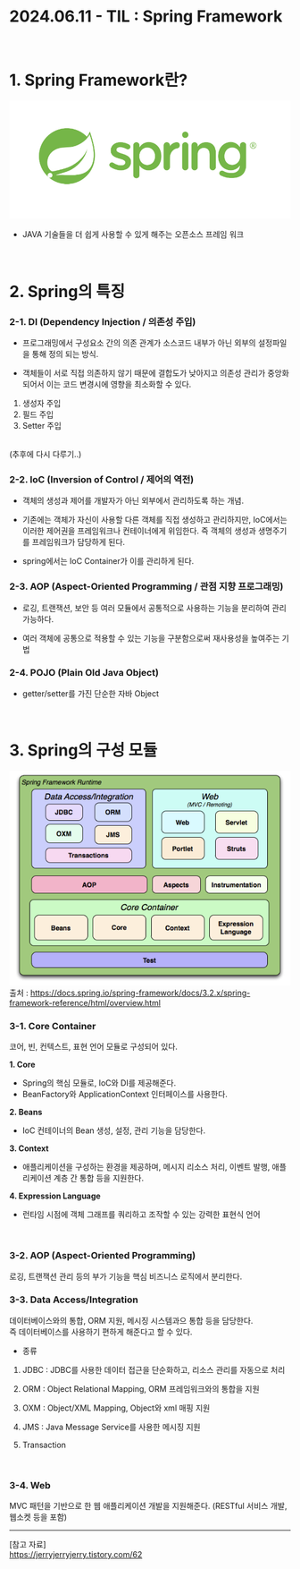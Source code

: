 # 2024.06.11 - TIL : Spring Framework
<br>

# 1. Spring Framework란?
![alt text](image.png)
<br>

- JAVA 기술들을 더 쉽게 사용할 수 있게 해주는 오픈소스 프레임 워크
<br>

# 2. Spring의 특징

### 2-1. DI (Dependency Injection / 의존성 주입)
- 프로그래밍에서 구성요소 간의 의존 관계가 소스코드 내부가 아닌 외부의 설정파일을 통해 정의 되는 방식.<br>
  
- 객체들이 서로 직접 의존하지 않기 때문에 결합도가 낮아지고 의존성 관리가 중앙화되어서 이는 코드 변경시에 영향을 최소화할 수 있다.<br>

1. 생성자 주입 
2. 필드 주입
3. Setter 주입
<br>
(추후에 다시 다루기..)
  
### 2-2. IoC (Inversion of Control / 제어의 역전)
- 객체의 생성과 제어를 개발자가 아닌 외부에서 관리하도록 하는 개념.<br>

- 기존에는 객체가 자신이 사용할 다른 객체를 직접 생성하고 관리하지만, IoC에서는 이러한 제어권을 프레임워크나 컨테이너에게 위임한다. 즉 객체의 생성과 생명주기를 프레임워크가 담당하게 된다. <br>
  
- spring에서는 IoC Container가 이를 관리하게 된다. <br>
  
### 2-3. AOP (Aspect-Oriented Programming / 관점 지향 프로그래밍) 

- 로깅, 트랜잭션, 보안 등 여러 모듈에서 공통적으로 사용하는 기능을 분리하여 관리 가능하다. <br>

- 여러 객체에 공통으로 적용할 수 있는 기능을 구분함으로써 재사용성을 높여주는 기법 <br>

### 2-4. POJO (Plain Old Java Object)
- getter/setter를 가진 단순한 자바 Object

<br>

# 3. Spring의 구성 모듈

![alt text](image-1.png)
<br>
출처 : 
https://docs.spring.io/spring-framework/docs/3.2.x/spring-framework-reference/html/overview.html
<br>

### 3-1. Core Container

코어, 빈, 컨텍스트, 표현 언어 모듈로 구성되어 있다.

**1. Core**
- Spring의 핵심 모듈로, IoC와 DI를 제공해준다. 
- BeanFactory와 ApplicationContext 인터페이스를 사용한다.

**2. Beans**
- IoC 컨테이너의 Bean 생성, 설정, 관리 기능을 담당한다.

**3. Context**
- 애플리케이션을 구성하는 환경을 제공하며, 메시지 리소스 처리, 이벤트 발행, 애플리케이션 계층 간 통합 등을 지원한다.

**4. Expression Language**
- 런타임 시점에 객체 그래프를 쿼리하고 조작할 수 있는 강력한 표현식 언어
<br>

### 3-2. AOP (Aspect-Oriented Programming)
로깅, 트랜잭션 관리 등의 부가 기능을 핵심 비즈니스 로직에서 분리한다.
<br>

### 3-3. Data Access/Integration
데이터베이스와의 통합, ORM 지원, 메시징 시스템과으 통합 등을 담당한다.<br>
즉 데이터베이스를 사용하기 편하게 해준다고 할 수 있다.

- 종류
1. JDBC : JDBC를 사용한 데이터 접근을 단순화하고, 리소스 관리를 자동으로 처리<br>
   
2. ORM : Object Relational Mapping, ORM 프레임워크와의 통합을 지원 <br>
   
3. OXM : Object/XML Mapping, Object와 xml 매핑 지원 <br>
   
4. JMS : Java Message Service를 사용한 메시징 지원 <br>
   
5. Transaction
<br>

### 3-4. Web
MVC 패턴을 기반으로 한 웹 애플리케이션 개발을 지원해준다. (RESTful 서비스 개발, 웹소켓 등을 포함)

---

[참고 자료] <br>
https://jerryjerryjerry.tistory.com/62 <br>

